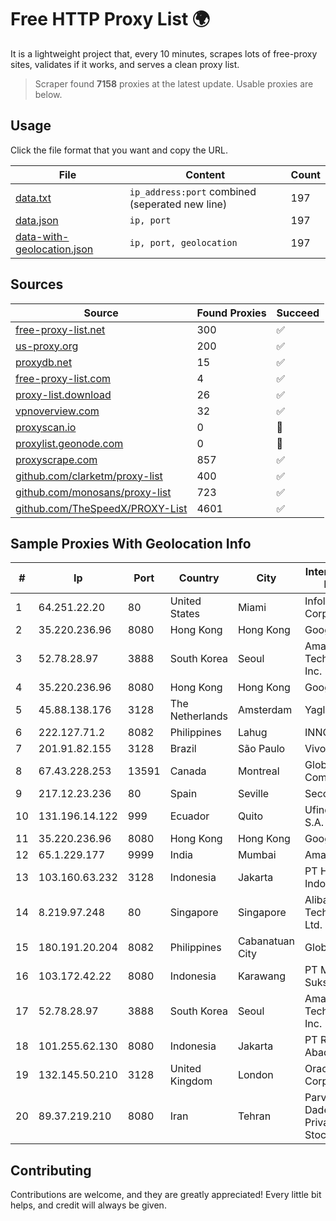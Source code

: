 
# Free HTTP Proxy List 🌍

It is a lightweight project that, every 10 minutes, scrapes lots of free-proxy sites, validates if it works, and serves a clean proxy list.


> Scraper found **7158** proxies at the latest update. Usable proxies are below.

## Usage

Click the file format that you want and copy the URL.


|File|Content|Count|
|----|-------|-----|
|[data.txt](https://raw.githubusercontent.com/themiralay/Proxy-List-World/master/data.txt)|`ip_address:port` combined (seperated new line)|197|
|[data.json](https://raw.githubusercontent.com/themiralay/Proxy-List-World/master/data.json)|`ip, port`|197|
|[data-with-geolocation.json](https://raw.githubusercontent.com/themiralay/Proxy-List-World/master/data-with-geolocation.json)|`ip, port, geolocation`|197|

## Sources

|Source|Found Proxies|Succeed|
|------|-------------|-------|
|[free-proxy-list.net](https://free-proxy-list.net)|300|✅|
|[us-proxy.org](https://www.us-proxy.org)|200|✅|
|[proxydb.net](http://proxydb.net)|15|✅|
|[free-proxy-list.com](https://free-proxy-list.com/?page=&port=&type%5B%5D=http&type%5B%5D=https&up_time=0&search=Search)|4|✅|
|[proxy-list.download](https://www.proxy-list.download/HTTP)|26|✅|
|[vpnoverview.com](https://vpnoverview.com/privacy/anonymous-browsing/free-proxy-servers)|32|✅|
|[proxyscan.io](https://www.proxyscan.io)|0|🚫|
|[proxylist.geonode.com](https://proxylist.geonode.com/api/proxy-list?limit=300&page=1&sort_by=lastChecked&sort_type=desc&protocols=http,https)|0|🚫|
|[proxyscrape.com](https://api.proxyscrape.com/v2/?request=displayproxies&protocol=http&timeout=10000&country=all&ssl=all&anonymity=all)|857|✅|
|[github.com/clarketm/proxy-list](https://raw.githubusercontent.com/clarketm/proxy-list/master/proxy-list-raw.txt)|400|✅|
|[github.com/monosans/proxy-list](https://raw.githubusercontent.com/monosans/proxy-list/main/proxies/http.txt)|723|✅|
|[github.com/TheSpeedX/PROXY-List](https://raw.githubusercontent.com/TheSpeedX/PROXY-List/master/http.txt)|4601|✅|


## Sample Proxies With Geolocation Info

|#|Ip|Port|Country|City|Internet Service Provider|
|-|--|----|-------|----|-------------------------|
|1|64.251.22.20|80|United States|Miami|Infolink Global Corporation|
|2|35.220.236.96|8080|Hong Kong|Hong Kong|Google LLC|
|3|52.78.28.97|3888|South Korea|Seoul|Amazon Technologies Inc.|
|4|35.220.236.96|8080|Hong Kong|Hong Kong|Google LLC|
|5|45.88.138.176|3128|The Netherlands|Amsterdam|Yaglom Labs Ltd|
|6|222.127.71.2|8082|Philippines|Lahug|INNOVE|
|7|201.91.82.155|3128|Brazil|São Paulo|Vivo|
|8|67.43.228.253|13591|Canada|Montreal|GloboTech Communications|
|9|217.12.23.236|80|Spain|Seville|Secondary Node|
|10|131.196.14.122|999|Ecuador|Quito|Ufinet Panama S.A.|
|11|35.220.236.96|8080|Hong Kong|Hong Kong|Google LLC|
|12|65.1.229.177|9999|India|Mumbai|Amazon.com|
|13|103.160.63.232|3128|Indonesia|Jakarta|PT Herza Digital Indonesia|
|14|8.219.97.248|80|Singapore|Singapore|Alibaba (US) Technology Co., Ltd.|
|15|180.191.20.204|8082|Philippines|Cabanatuan City|Globe Telecom|
|16|103.172.42.22|8080|Indonesia|Karawang|PT Media Solusi Sukses|
|17|52.78.28.97|3888|South Korea|Seoul|Amazon Technologies Inc.|
|18|101.255.62.130|8080|Indonesia|Jakarta|PT Remala Abadi|
|19|132.145.50.210|3128|United Kingdom|London|Oracle Corporation|
|20|89.37.219.210|8080|Iran|Tehran|Parvaresh Dadeha Co. Private Joint Stock|



## Contributing

Contributions are welcome, and they are greatly appreciated! Every
little bit helps, and credit will always be given.

